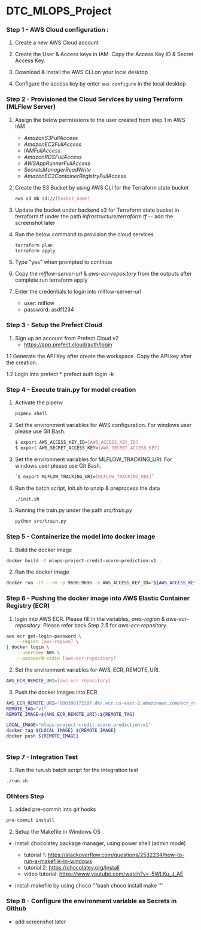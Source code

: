 # DTC_MLOPS_Project

### Step 1 - AWS Cloud configuration :

1. Create a new AWS Cloud account

2. Create the User & Access keys in IAM. Copy the Access Key ID & Secret Access Key.

3. Download & Install the AWS CLI on your local desktop

4. Configure the access key by enter `aws configure` in the local desktop

### Step 2 - Provisioned the Cloud Services by using Terraform (MLFlow Server)

1. Assign the below permissions to the user created from step 1 in AWS IAM
    - *AmazonS3FullAccess*
    - *AmazonEC2FullAccess*
    - *IAMFullAccess*
    - *AmazonRDSFullAccess*
    - *AWSAppRunnerFullAccess*
    - *SecretsManagerReadWrite*
    - *AmazonEC2ContainerRegistryFullAccess*

2. Create the S3 Bucket by using AWS CLI for the Terraform state bucket
    ```bash
    aws s3 mb s3://[bucket_name]
    ```

3. Update the bucket under backend s3 for Terraform state bucket in terraform.tf under the path *infrastructure/terraform.tf*
-- add the screenshot later

4. Run the below command to provision the cloud services
    ```bash
    terraform plan
    terraform apply
    ```

5. Type "yes" when prompted to continue

6. Copy the *mlflow-server-url* & *aws-ecr-repository* from the outputs after complete run terraform apply

7. Enter the credentials to login into mlflow-server-url
    * user: mlflow
    * password: asdf1234

### Step 3 - Setup the Prefect Cloud
1. Sign up an account from Prefect Cloud v2
    * https://app.prefect.cloud/auth/login

1.1 Generate the API Key after create the workspace. Copy the API key after the creation.

1.2 Login into prefect
    * prefect auth login -k <YOUR-API-KEY>

### Step 4 - Execute train.py for model creation
1. Activate the pipenv
    ```bash 
    pipenv shell
    ```

2. Set the environment variables for AWS configuration. For windows user please use Git Bash.
    ```bash
    $ export AWS_ACCESS_KEY_ID=[AWS_ACCESS_KEY_ID]
    $ export AWS_SECRET_ACCESS_KEY=[AWS_SECRET_ACCESS_KEY]
    ```
3. Set the environment variables for MLFLOW_TRACKING_URI. For windows user please use Git Bash.
    ```bash
    `$ export MLFLOW_TRACKING_URI=[MLFLOW_TRACKING_URI]`
    ```

4. Run the batch script, init.sh to unzip & preprocess the data
    ```bash
    ./init.sh
    ```

5. Running the train.py under the path *src/train.py*
    ```bash
    python src/train.py
    ```

### Step 5 - Containerize the model into docker image
1. Build the docker image
```bash
docker build -t mlops-project-credit-score-prediction:v1 .
```

2. Run the docker image
```bash 
docker run -it --rm -p 9696:9696 -e AWS_ACCESS_KEY_ID="${AWS_ACCESS_KEY_ID}" -e AWS_SECRET_ACCESS_KEY="${AWS_SECRET_ACCESS_KEY}" -e MLFLOW_TRACKING_URI="${MLFLOW_TRACKING_URI}" --name mlops-project mlops-project-credit-score-prediction:v1
```

### Step 6 - Pushing the docker image into AWS Elastic Container Registry (ECR)
1. login into AWS ECR. Please fill in the variables, *aws-region* & *aws-ecr-repository*. Please refer back Step 2.5 for *aws-ecr-repository*.

```bash
aws ecr get-login-password \
    --region [aws-region] \
| docker login \
    --username AWS \
    --password-stdin [aws-ecr-repository]
```

2. Set the environment variables for AWS_ECR_REMOTE_URI.
```bash 
AWS_ECR_REMOTE_URI=[aws-ecr-repository]
```

3. Push the docker images into ECR
```bash
AWS_ECR_REMOTE_URI="000300172107.dkr.ecr.us-east-2.amazonaws.com/ecr_repo"
REMOTE_TAG="v1"
REMOTE_IMAGE=${AWS_ECR_REMOTE_URI}:${REMOTE_TAG}

LOCAL_IMAGE="mlops-project-credit-score-prediction:v1"
docker tag ${LOCAL_IMAGE} ${REMOTE_IMAGE}
docker push ${REMOTE_IMAGE}
    
```

### Step 7 - Integration Test
1. Run the run.sh batch script for the integration test
```bash
./run.sh
```
### Othters Step
1. added pre-commit into git hooks
```bash
pre-commit install
```

2. Setup the Makefile in Windows OS
- install chocolatey package manager, using power shell (admin mode)
    * tutorial 1: https://stackoverflow.com/questions/2532234/how-to-run-a-makefile-in-windows
    * tutorial 2: https://chocolatey.org/install
    * video tutorial: https://www.youtube.com/watch?v=-5WLKu_J_AE

- install makefile by using choco
    '''bash 
    choco install make
    '''

### Step 8 - Configure the environment variable as Secrets in Github
* add screenshot later